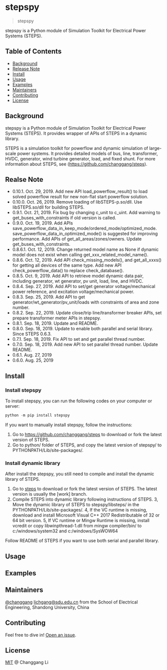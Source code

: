 # stepspy

> stepspy

stepspy is a Python module of Simulation Toolkit for Electrical Power Systems (STEPS).

## Table of Contents

- [Background](#background)
- [Release Note](#release-note)
- [Install](#install)
- [Usage](#usage)
- [Examples](#examples)
- [Maintainers](#maintainers)
- [Contributing](#contributing)
- [License](#license)

## Background

stepspy is a Python module of Simulation Toolkit for Electrical Power Systems (STEPS). It provides wrapper of APIs of STEPS in a dynamic library.

STEPS is a simulation toolkit for powerflow and dynamic simulation of large-scale power systems. It provides detailed models of bus, line, transformer, HVDC, generator, wind turbine generator, load, and fixed shunt. For more information about STEPS, see (https://github.com/changgang/steps).

## Realse Note

- 0.10.1. Oct. 29, 2019. Add new API load_powerflow_result() to load solved powerflow result for new non-flat start powerflow solution.
- 0.10.0. Oct. 26, 2019. Remove loading of libSTEPS-p.so/dll. Use libSTEPS.so/dll for building STEPS.
- 0.9.1. Oct. 21, 2019. Fix bug by changing c_unit to c_uint. Add warning to get_buses_with_constraints if old version is called.
- 0.9.0. Oct. 19, 2019. Add APIs save_powerflow_data_in_keep_mode/ordered_mode/optimized_mode. save_powerflow_data_in_optimized_mode() is suggested for improving performance. Add APIs of get_all_areas/zones/owners. Update get_buses_with_constraints.
- 0.8.6.1. Oct. 12, 2019. Change returned model name as None if dynamic model does not exist when calling get_xxx_related_model_name().
- 0.8.6. Oct. 12, 2019. Add API check_missing_models(), and get_all_xxxs() for getting all devices of the same type. Add new API check_powerflow_data() to replace check_database().
- 0.8.5. Oct.  9, 2019. Add API to retrieve model dynamic data pair, including generator, wt generator, pv unit, load, line, and HVDC.
- 0.8.4. Sep. 27, 2019. Add API to set/get generator voltage/mechanical power reference, and excitation voltage/mechanical power.
- 0.8.3. Sep. 25, 2019. Add API to get generator/wt_generator/pv_unit/loads with constraints of area and zone number.
- 0.8.2. Sep. 22, 2019. Update close/trip line/transformer breaker APIs, set prepare transformer meter APIs in stepspy.
- 0.8.1. Sep. 18, 2019. Update and README.
- 0.8.0. Sep. 18, 2019. Update to enable both parallel and serial library. Since STEPS 0.6.3.
- 0.7.1. Sep. 18, 2019. Fix API to set and get parallel thread number.
- 0.7.0. Sep. 18, 2019. Add new API to set parallel thread number. Update README.
- 0.6.1. Aug. 27, 2019
- 0.6.0. Aug. 25, 2019


## Install

### Install stepspy

To install stepspy, you can run the following codes on your computer or server:

```python
python -m pip install stepspy
```

If you want to manually install stepspy, follow the instructions:

1. Go to https://github.com/changgang/steps to download or fork the latest version of STEPS.
2. Go to python/ folder of STEPS, and copy the latest version of stepspy/ to PYTHONPATH/Lib/site-packages/.

### Install dynamic library

After install the stepspy, you still need to compile and install the dynamic library of STEPS.

1. Go to [steps](https://github.com/changgang/steps) to download or fork the latest version of STEPS. The latest version is usually the [work] branch.
2. Compile STEPS into dynamic library following instructions of STEPS.
3, Move the dynamic library of STEPS to stepspy/libsteps/ in the PYTHONPATH/Lib/site-packages/.
4, If the VC runtime is missing, download and install Microsoft Visual C++ 2017 Redistributable of 32 or 64 bit version.
5, If VC runtime or Mingw Runtime is missing, install vcredit or copy libwinpthread-1.dll from mingw compiler/bin/ to c:/windows/system32 and c:/windows/SysWOW64

Follow README of STEPS if you want to use both serial and parallel library.

## Usage

## Examples


## Maintainers

[@changgang](https://github.com/changgang) <lichgang@sdu.edu.cn> from the School of Electrical Engineering, Shandong University, China

## Contributing

Feel free to dive in! [Open an issue](https://github.com/changgang/steps/issues/new).

## License

[MIT](LICENSE) @ Changgang Li
